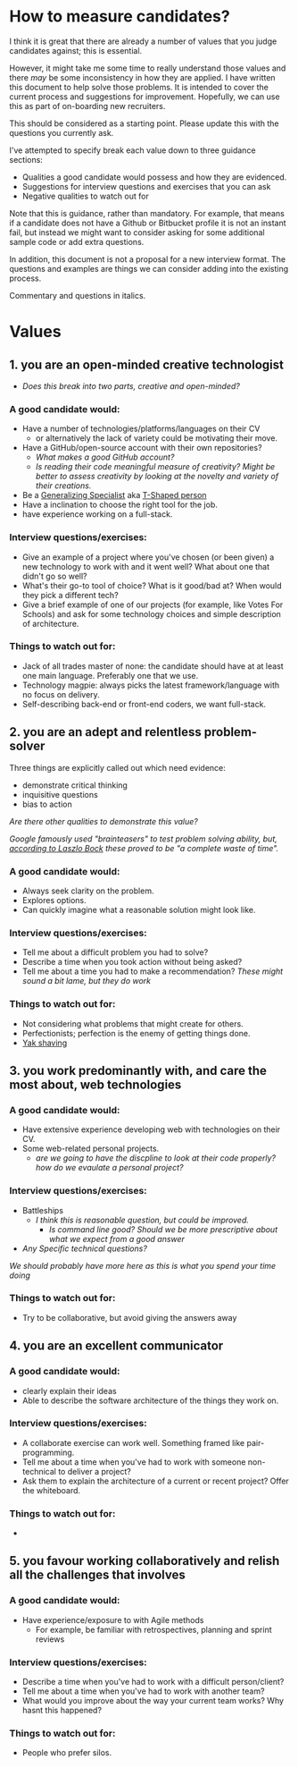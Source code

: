 
How to measure candidates?
==========================

I think it is great that there are already a number of values that you judge
candidates against; this is essential.

However, it might take me some time to really understand those values and there
_may_ be some inconsistency in how they are applied. I have written this
document to help solve those problems. It is intended to cover the current
process and suggestions for improvement. Hopefully, we can use this as part of
on-boarding new recruiters.

This should be considered as a starting point. Please update this with the
questions you currently ask.

I've attempted to specify break each value down to three guidance sections:
* Qualities a good candidate would possess and how they are evidenced.
* Suggestions for interview questions and exercises that you can ask
* Negative qualities to watch out for

Note that this is guidance, rather than mandatory. For example, that means if a
candidate does not have a Github or Bitbucket profile it is not an instant fail,
but instead we might want to consider asking for some additional sample code or
add extra questions.

In addition, this document is not a proposal for a new interview format.
The questions and examples are things we can consider adding into the existing process.

Commentary and questions in italics.

Values
======

## 1. you are an open-minded creative technologist

- _Does this break into two parts, creative and open-minded?_

### A good candidate would:
* Have a number of technologies/platforms/languages on their CV
  - or alternatively the lack of variety could be motivating their move.
* Have a GitHub/open-source account with their own repositories?
  - _What makes a good GitHub account?_
  - _Is reading their code meaningful measure of creativity? Might be better to
    assess creativity by looking at the novelty and variety of their creations._
* Be a [Generalizing Specialist](http://blog.codinghorror.com/swiss-army-knife-or-generalizing-specialist/) aka [T-Shaped person](https://en.wikipedia.org/wiki/T-shaped_skills)
* Have a inclination to choose the right tool for the job.
* have experience working on a full-stack.

### Interview questions/exercises:
* Give an example of a project where you've chosen (or been given) a new
  technology to work with and it went well? What about one that didn't go so well?
* What's their go-to tool of choice? What is it good/bad at? When would they
  pick a different tech?
* Give a brief example of one of our projects (for example, like Votes For
  Schools) and ask for some technology choices and simple description of
  architecture.

### Things to watch out for:
* Jack of all trades master of none: the candidate should have at at least one
  main language. Preferably one that we use.
* Technology magpie: always picks the latest framework/language with no focus on
  delivery.
* Self-describing back-end or front-end coders, we want full-stack.  

## 2. you are an adept and relentless problem-solver

Three things are explicitly called out which need evidence:

- demonstrate critical thinking
- inquisitive questions
- bias to action

_Are there other qualities to demonstrate this value?_

_Google famously used "brainteasers" to test problem solving ability, but, [according
to Laszlo Bock](http://www.deathandtaxesmag.com/200732/google-admits-its-famous-job-interview-questions-were-a-complete-waste-of-time/) these proved to be "a complete waste of time"._

### A good candidate would:
* Always seek clarity on the problem.
* Explores options.
* Can quickly imagine what a reasonable solution might look like.

### Interview questions/exercises:
* Tell me about a difficult problem you had to solve?
* Describe a time when you took action without being asked?
* Tell me about a time you had to make a recommendation?
_These might sound a bit lame, but they do work_

### Things to watch out for:
* Not considering what problems that might create for others.
* Perfectionists; perfection is the enemy of getting things done.
* [Yak shaving](http://sethgodin.typepad.com/seths_blog/2005/03/dont_shave_that.html)

## 3. you work predominantly with, and care the most about, web technologies

### A good candidate would:
* Have extensive experience developing web with technologies on their CV.
* Some web-related personal projects.
  - _are we going to have the discpline to look at their code properly? how do we evaulate a personal project?_ 

### Interview questions/exercises:
* Battleships
  - _I think this is reasonable question, but could be improved._
    - _Is command line good? Should we be more prescriptive about what we expect
    from a good answer_
* _Any Specific technical questions?_

_We should probably have more here as this is what you spend your time doing_

### Things to watch out for:
* Try to be collaborative, but avoid giving the answers away

## 4. you are an excellent communicator

### A good candidate would:
* clearly explain their ideas
* Able to describe the software architecture of the things they work on.

### Interview questions/exercises:
* A collaborate exercise can work well. Something framed like pair-programming.
* Tell me about a time when you've had to work with someone non-technical to deliver a project?
* Ask them to explain the architecture of a current or recent project? Offer the whiteboard.

### Things to watch out for:
* 

## 5. you favour working collaboratively and relish all the challenges that involves

### A good candidate would:
* Have experience/exposure to with Agile methods
  - For example, be familiar with retrospectives, planning and sprint reviews

### Interview questions/exercises:
* Describe a time when you've had to work with a difficult person/client?
* Tell me about a time when you've had to work with another team?
* What would you improve about the way your current team works? Why hasnt this happened?

### Things to watch out for:
* People who prefer silos.

